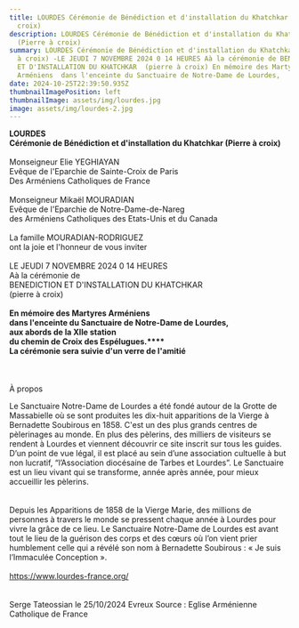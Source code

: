 ```yaml
---
title: LOURDES Cérémonie de Bénédiction et d'installation du Khatchkar (Pierre à
  croix)
description: LOURDES Cérémonie de Bénédiction et d'installation du Khatchkar
  (Pierre à croix)
summary: LOURDES Cérémonie de Bénédiction et d'installation du Khatchkar (Pierre
  à croix) -LE JEUDI 7 NOVEMBRE 2024 0 14 HEURES Aà la cérémonie de BENEDICTION
  ET D'INSTALLATION DU KHATCHKAR  (pierre à croix) En mémoire des Martyres
  Arméniens  dans l'enceinte du Sanctuaire de Notre-Dame de Lourdes,
date: 2024-10-25T22:39:50.935Z
thumbnailImagePosition: left
thumbnailImage: assets/img/lourdes.jpg
image: assets/img/lourdes-2.jpg
---
```

**LOURDES**\
**Cérémonie de Bénédiction et d'installation du Khatchkar (Pierre à croix)**\
\
Monseigneur Elie YEGHIAYAN\
Evêque de l'Eparchie de Sainte-Croix de Paris\
Des Arméniens Catholiques de France\
\
Monseigneur Mikaël MOURADIAN\
Evêque de l'Eparchie de Notre-Dame-de-Nareg\
des Arméniens Catholiques des Etats-Unis et du Canada\
\
La famille MOURADIAN-RODRIGUEZ\
ont la joie et l'honneur de vous inviter\
\
LE JEUDI 7 NOVEMBRE 2024 0 14 HEURES\
Aà la cérémonie de\
BENEDICTION ET D'INSTALLATION DU KHATCHKAR\
(pierre à croix)\
\
**En mémoire des Martyres Arméniens\
dans l'enceinte du Sanctuaire de Notre-Dame de Lourdes,\
aux abords de la XIIe station\
du chemin de Croix des Espélugues.****\
La cérémonie sera suivie d'un verre de l'amitié**\
\
\
\
À propos

Le Sanctuaire Notre-Dame de Lourdes a été fondé autour de la Grotte de Massabielle où se sont produites les dix-huit apparitions de la Vierge à Bernadette Soubirous en 1858. C'est un des plus grands centres de pèlerinages au monde. En plus des pèlerins, des milliers de visiteurs se rendent à Lourdes et viennent découvrir ce site inscrit sur tous les guides. D’un point de vue légal, il est placé au sein d’une association cultuelle à but non lucratif, “l’Association diocésaine de Tarbes et Lourdes”. Le Sanctuaire est un lieu vivant qui se transforme, année après année, pour mieux accueillir les pèlerins.\
\
\
Depuis les Apparitions de 1858 de la Vierge Marie, des millions de personnes à travers le monde se pressent chaque année à Lourdes pour vivre la grâce de ce lieu. Le Sanctuaire Notre-Dame de Lourdes est avant tout le lieu de la guérison des corps et des cœurs où l’on vient prier humblement celle qui a révélé son nom à Bernadette Soubirous : « Je suis l’Immaculée Conception ».\
\
<https://www.lourdes-france.org/>\
\
\
Serge Tateossian le 25/10/2024 Evreux Source : Eglise Arménienne Catholique de France